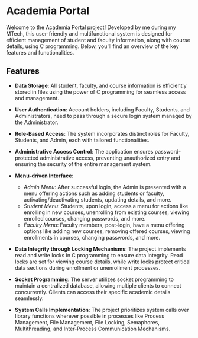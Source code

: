 # Academia Portal

Welcome to the Academia Portal project! Developed by me during my MTech, this user-friendly and multifunctional system is designed for efficient management of student and faculty information, along with course details, using C programming. Below, you'll find an overview of the key features and functionalities.

## Features

- **Data Storage**: All student, faculty, and course information is efficiently stored in files using the power of C programming for seamless access and management.

- **User Authentication**: Account holders, including Faculty, Students, and Administrators, need to pass through a secure login system managed by the Administrator.

- **Role-Based Access**: The system incorporates distinct roles for Faculty, Students, and Admin, each with tailored functionalities.

- **Administrative Access Control**: The application ensures password-protected administrative access, preventing unauthorized entry and ensuring the security of the entire management system.

- **Menu-driven Interface**:
  - *Admin Menu*: After successful login, the Admin is presented with a menu offering actions such as adding students or faculty, activating/deactivating students, updating details, and more.
  - *Student Menu*: Students, upon login, access a menu for actions like enrolling in new courses, unenrolling from existing courses, viewing enrolled courses, changing passwords, and more.
  - *Faculty Menu*: Faculty members, post-login, have a menu offering options like adding new courses, removing offered courses, viewing enrollments in courses, changing passwords, and more.

- **Data Integrity through Locking Mechanisms**: The project implements read and write locks in C programming to ensure data integrity. Read locks are set for viewing course details, while write locks protect critical data sections during enrollment or unenrollment processes.

- **Socket Programming**: The server utilizes socket programming to maintain a centralized database, allowing multiple clients to connect concurrently. Clients can access their specific academic details seamlessly.

- **System Calls Implementation**: The project prioritizes system calls over library functions wherever possible in processes like Process Management, File Management, File Locking, Semaphores, Multithreading, and Inter-Process Communication Mechanisms.


